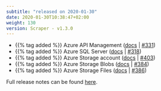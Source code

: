 ```yaml
---
subtitle: "released on 2020-01-30"
date: 2020-01-30T10:38:47+02:00
weight: 130
version: Scraper - v1.3.0
---
```


- {{% tag added %}} Azure API Management ([docs](https://docs.promitor.io/configuration/v1.x/metrics/api-management) | [#331](https://github.com/tomkerkhove/promitor/issues/331))
- {{% tag added %}} Azure SQL Server ([docs](https://docs.promitor.io/configuration/v1.x/metrics/sql-server) | [#318](https://github.com/tomkerkhove/promitor/issues/318))
- {{% tag added %}} Azure Storage account ([docs](https://docs.promitor.io/configuration/v1.x/metrics/storage-account)
 | [#403](https://github.com/tomkerkhove/promitor/issues/403))
- {{% tag added %}} Azure Storage Blobs ([docs](https://docs.promitor.io/configuration/v1.x/metrics/blob-storage) | [#384](https://github.com/tomkerkhove/promitor/issues/384))
- {{% tag added %}} Azure Storage Files ([docs](https://docs.promitor.io/configuration/v1.x/metrics/file-storage) | [#386](https://github.com/tomkerkhove/promitor/issues/386))

Full release notes can be found [here](https://github.com/tomkerkhove/promitor/releases/tag/1.3.0).
